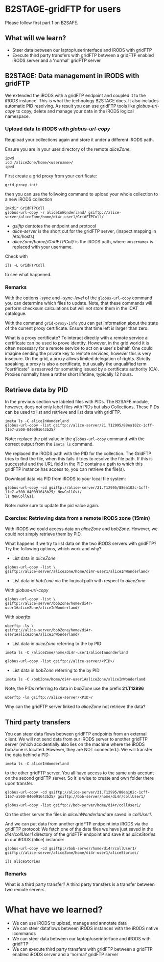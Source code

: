 # B2STAGE-gridFTP for users
Please follow first part 1 on B2SAFE.

## What will we learn?
- Steer data between our laptop/userinterface and iRODS with gridFTP
- Execute third party transfers with gridFTP between a gridFTP enabled iRODS server and a 'normal' gridFTP server

## B2STAGE: Data management in iRODS with gridFTP
We extended the iRODS with a gridFTP endpoint and coupled it to the iRODS instance. 
This is what the technology B2STAGE does. It also includes automatic PID resolving.
As result you can use gridFTP tools like *globus-url-copy* to copy, delete and manage your data in the iRODS logical namespace.

### Upload data to iRODS with *globus-url-copy*
Reupload your collections again and store it under a different iRODS path.

Ensure you are in your user directory of the remote *aliceZone*: 

```
ipwd
icd /aliceZone/home/<username>/
ipwd
```

First create a grid proxy from your certificate:

```
grid-proxy-init
```

then you can use the follwoing command to upload your whole collection to a new iRODS collection

```
imkdir GridFTPColl
globus-url-copy -r aliceInWonderland/ gsiftp://alice-server/aliceZone/home/di4r-user1/GridFTPColl/ 
```
- *gsiftp* dentotes the endpoint and protocol
- *alice-server* is the short cut for the gridFTP server, (inspect mapping in /etc/hosts)
- *aliceZone/home/<username>/GridFTPColl/* is the iRODS path, where `<username>` is replaced with your username.

Check with 

```
ils -L GridFTPColl
```
to see what happened.

### Remarks

With the options *-sync* and *-sync-level* of the `globus-url-copy` command you can determine which files to update. Note, that 
these commands will perform checksum calculations but will not store them in the iCAT catalogue.

With the command `grid-proxy-info` you can get information about the state of the current proxy certificate. Ensure that time left 
is larger than zero.

What is a proxy certificate? To interact directly with a remote service a certificate can be used to prove identity. However, in the 
grid world it is often necessary for a remote service to act on a user's behalf.
One could imagine sending the private key to remote services, however this is very insecure. On the grid, a proxy allows limited 
delegation of rights. Strictly speaking, a proxy is also a certificate, but usually the unqualified term "certificate" is reserved for 
something issued by a certificate authority (CA). Proxies normally have a rather short lifetime, typically 12 hours.

## Retrieve data by PID
In the previous section we labeled files with PIDs. The B2SAFE module, however, does not only label files with PIDs but also Collections. 
These PIDs can be used to list and retrieve and list data with gridFTP.

```
imeta ls -C aliceInWonderland
globus-url-copy -list gsiftp://alice-server/21.T12995/88ea102c-1cff-11e7-a500-040091643b25/
```

Note: replace the pid value in the `globus-url-copy` command with the correct output from the `imeta ls` command.

We replaced the iRODS path with the PID for the collection.
The GridFTP tries to find the file, when this fails it tries to resolve the file path. If this is successful and the URL field in the 
PID contains a path to which this gridFTP instance has access to, you can retrieve the file(s).

Download data via PID from iRODS to your local file system:

```
globus-url-copy -cd gsiftp://alice-server/21.T12995/88ea102c-1cff-11e7-a500-040091643b25/ NewCollGsi/
ls NewCollGsi
```
Note: make sure to update the pid value again.

### Exercise: Retrieving data from a remote iRODS zone (15min)
With iRODS we could access data on *aliceZone* and *bobZone*. However, we could not simply retrieve them by PID.

What happens if we try to list data on the two iRODS servers with gridFTP?
Try the following options, which work and why?

- List data in *aliceZone*

 ```
 globus-url-copy -list \
 gsiftp://alice-server/aliceZone/home/di4r-user1/aliceInWonderland/
 ```
- List data in *bobZone* via the logical path with respect to *aliceZone*

 With *globus-url-copy*	

 ```
 globus-url-copy -list \
 gsiftp://alice-server/bobZone/home/di4r-user1#aliceZone/aliceInWonderland/
 ```
 
 With *uberftp*

 ```
 uberftp -ls \
 gsiftp://alice-server/bobZone/home/di4r-user1#aliceZone/aliceInWonderland/
 ```
- List data in *aliceZone* referring to the by PID
 
 ```
 imeta ls -C /aliceZone/home/di4r-user1/aliceInWonderland
 ```
 
 ```
 globus-url-copy -list gsiftp://alice-server/<PID>/
 ```
- List data in *bobZone* referring to the by PID

 ```
 imeta ls -C /bobZone/home/di4r-user1#aliceZone/aliceInWonderland
 ```
 Note, the PIDs referring to data in *bobZone* use the prefix **21.T12996**
 ```
 uberftp -ls gsiftp://alice-server/<PID>/
 ```
 Why can the gridFTP server linked to *aliceZone* not retrieve the data?


## Third party transfers
You can steer data flows between gridFTP endpoints from an external client. We will not send data from our iRODS server to another 
gridFTP server (which accidentially also lies on the machine where the iRODS bobZone is located. However, they are NOT connected.).
We will transfer the data behind a PID:

```
imeta ls -C aliceInWonderland
```

to the other gridFTP server. 
You all have access to the same unix account on the second gridFTP server. So it is wise to create and own folder there upon transfer.

```
globus-url-copy -cd gsiftp://alice-server/21.T12995/88ea102c-1cff-11e7-a500-040091643b25/ gsiftp://bob-server/home/di4r/collUser1/
```

```
globus-url-copy -list gsiftp://bob-server/home/di4r/collUser1/
```

On the other server the files in *aliceInWonderland* are saved in *collUser1*.

And we can put data from another gridFTP endpoint into iRODS via the gridFTP protocol:
We fetch one of the data files we have just saved in the *di4r/collUser1* directory of the gridFTP endpoint and save it as *aliceStories* 
in our iRODS (alice) instance:

```
globus-url-copy -cd gsiftp://bob-server/home/di4r/collUser1/ gsiftp://alice-server/aliceZone/home/di4r-user1/aliceStories/

ils aliceStories
```

### Remarks

What is a third party transfer? A third party transfers is a transfer between two remote servers.

# What have we learned?
- We can use iRODS to upload, manage and annotate data
- We can steer dataflows between iRODS instances with the iRODS native icommands
- We can steer data between our laptop/userinterface and iRODS with gridFTP
- We can execute third party transfers with gridFTP between a gridFTP enabled iRODS server and a 'normal' gridFTP server 

